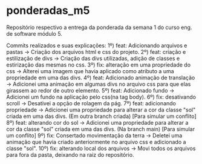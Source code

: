 # ponderadas_m5
Repositório respectivo a entrega da ponderada da semana 1 do curso eng. de software módulo 5.

Commits realizados e suas explicações:
1º) feat: Adicionando arquivos e pastas -> Criação dos arquivos html e css do projeto.
2º) feat: criação e estilização de divs -> Criação das divs utilizadas, adição de classes e estirização das mesmas no css.
3º) fix: alteração em uma propriedade do css -> Alterei uma imagem que havia aplicado como atributo a uma propriedade em uma das divs.
4º) feat: Adicionado animação de translação -> Adicionei uma animação em algumas divs no arquivo css para que elas girassem ao redor de outro elemento.
5º) feat: Adicionado fundo -> Adicionei um fundo na aplicação pelo css(na tag body).
6º) fix: desativando scroll -> Desativei a opção de rolagem da pág.
7º) feat: adicionando propriedade -> Adicionei uma propriedade para alterar a cor da classe "sol" criada em uma das divs. (Em outra branch criada) [Para simular um conflito]
8º) feat: alterando cor do sol -> Adicionei uma propriedade para alterar a cor da classe "sol" criada em uma das divs. (Na branch main) [Para simular um conflito]
9º) fix: Consertado movimentação da terra -> Deletei uma animação que havia criado anteriormente no arquivo css e adicionado a classe "sol".
10º) fix: alterando local dos arquivos -> Movi todos os arquivos para fora da pasta, deixando na raiz do repositório.
